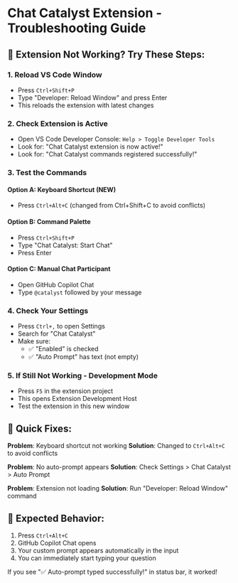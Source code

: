 # Chat Catalyst Extension - Troubleshooting Guide

## 🚨 Extension Not Working? Try These Steps:

### 1. **Reload VS Code Window**
- Press `Ctrl+Shift+P`
- Type "Developer: Reload Window" and press Enter
- This reloads the extension with latest changes

### 2. **Check Extension is Active**
- Open VS Code Developer Console: `Help > Toggle Developer Tools`
- Look for: "Chat Catalyst extension is now active!"
- Look for: "Chat Catalyst commands registered successfully!"

### 3. **Test the Commands**

#### Option A: Keyboard Shortcut (NEW)
- Press `Ctrl+Alt+C` (changed from Ctrl+Shift+C to avoid conflicts)

#### Option B: Command Palette
- Press `Ctrl+Shift+P`
- Type "Chat Catalyst: Start Chat"
- Press Enter

#### Option C: Manual Chat Participant
- Open GitHub Copilot Chat
- Type `@catalyst` followed by your message

### 4. **Check Your Settings**
- Press `Ctrl+,` to open Settings
- Search for "Chat Catalyst"
- Make sure:
  - ✅ "Enabled" is checked
  - ✅ "Auto Prompt" has text (not empty)

### 5. **If Still Not Working - Development Mode**
- Press `F5` in the extension project
- This opens Extension Development Host
- Test the extension in this new window

## 🔧 Quick Fixes:

**Problem**: Keyboard shortcut not working
**Solution**: Changed to `Ctrl+Alt+C` to avoid conflicts

**Problem**: No auto-prompt appears
**Solution**: Check Settings > Chat Catalyst > Auto Prompt

**Problem**: Extension not loading
**Solution**: Run "Developer: Reload Window" command

## 🎯 Expected Behavior:

1. Press `Ctrl+Alt+C`
2. GitHub Copilot Chat opens
3. Your custom prompt appears automatically in the input
4. You can immediately start typing your question

If you see "✅ Auto-prompt typed successfully!" in status bar, it worked!
